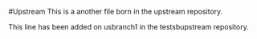 #Upstream
This is a another file born in the upstream repository.

This line has been added on usbranch1 in the testsbupstream repository.
